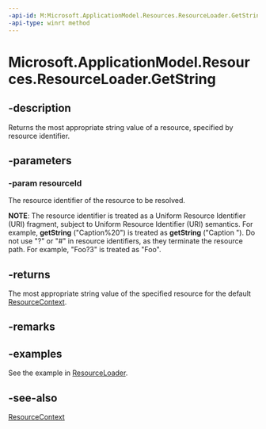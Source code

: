 ```yaml
---
-api-id: M:Microsoft.ApplicationModel.Resources.ResourceLoader.GetString(System.String)
-api-type: winrt method
---
```


<!-- Method syntax
public string GetString(System.String resourceId)
-->

# Microsoft.ApplicationModel.Resources.ResourceLoader.GetString

## -description
Returns the most appropriate string value of a resource, specified by resource identifier.

## -parameters
### -param resourceId
The resource identifier of the resource to be resolved.

**NOTE**: The resource identifier is treated as a Uniform Resource Identifier (URI) fragment, subject to Uniform Resource Identifier (URI) semantics. For example, **getString** ("Caption%20") is treated as **getString** ("Caption "). Do not use "?" or "#" in resource identifiers, as they terminate the resource path. For example, "Foo?3" is treated as "Foo".

## -returns
The most appropriate string value of the specified resource for the default [ResourceContext](resourcecontext.md).

## -remarks

## -examples
See the example in [ResourceLoader](resourceloader.md).

## -see-also
[ResourceContext](resourcecontext.md)
